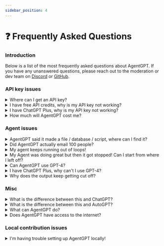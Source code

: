 ```yaml
---
sidebar_position: 4
---
```


# ❓ Frequently Asked Questions

### Introduction

Below is a list of the most frequently asked questions about AgentGPT. If you have any unanswered questions, please
reach out to the moderation or dev team on [Discord](https://discord.gg/jdSBAnmdnY)
or [GitHub](https://github.com/reworkd/AgentGPT).

### API key issues

<details>
<summary>Where can I get an API key?</summary>
You should first sign up for an OpenAI account. You can do so <a href="https://openai.com/blog/openai-api">here</a>.
For new accounts, you will be placed under a free tier with $18 of free credits.
All you need to do now is visit the <a href="https://platform.openai.com/account/api-keys">API keys page</a>, create a new key, and place the key within the AgentGPT settings menu.
<br></br>
<br></br>
<strong>NOTE:</strong> This key should be private and should not be shared publicly. AgentGPT does not save this key in a database, it is simply stored in your browser.
</details>

<details>
<summary>I have free API credits, why is my API key not working?</summary>
OpenAI API accounts start with $18 of free tier credits.
Look at your <a href="https://platform.openai.com/account/usage">OpenAI API usage page</a> to see if it has been used up or expired.
Expired credit will show up as red such as the below image

![Example banner](./assets/expired-free-tier.png)

If you have used up your free tier credits, you will need to add billing information into your API
key: <a href="https://platform.openai.com/account/billing/overview">OpenAI API Overview</a>.
Note that a few runs of AgentGPT will only cost a few cents.
</details>

<details>
<summary>I have ChatGPT Plus, why is my API key not working?</summary>
ChatGPT Plus is independent of your OpenAI API key.
Although you have ChatGPT Plus, it doesn't mean that you will be able to use the API.
All accounts start with $18 of free credits but this can be used of or expired. Given this, you will need to add your billing information into your API key account.
You can do so by visiting the following link and adding a payment method: <a href="https://platform.openai.com/account/billing/overview">OpenAI API Overview</a>.
</details>

<details>
<summary>How much will AgentGPT cost me?</summary>
Using AgentGPT is free as we handle the API costs. If you provide your own API key however, the cost per agent deployment will depend on the model that you use.
<ul>
    <li>gpt-3.5-turbo will cost only a few cents per run at most</li>
    <li>gpt-4 is a lot more expensive. Be sure to limit its loops and watch over costs carefully</li>
    <li>NOTE: You can limit the number of loops and number of tokens within the advanced settings</li>
</ul>
</details>

### Agent issues

<details>
<summary>AgentGPT said it made a file / database / script, where can I find it?</summary>
Currently AgentGPT is incapable of outputs in that manner, but this is something we are actively working on.
Keep an eye on our <a href="/roadmap">roadmap</a> to get an idea for when this might be available.
</details>

<details>
<summary>Did AgentGPT actually email 100 people?</summary>
No! We don't currently support this functionality, but its something we're looking to implement. View our <a href="/roadmap">roadmap</a> to get an idea for when this might be available.
When this does work, we'll be sure to validate that an action like "sending an email" is actually something you want to do 🙂
</details>

<details>
<summary>My agent keeps running out of loops!</summary>
We must limit how much the Agent runs in some capacity due to API and infrastructure costs 😢.
If you provide your own API key you can increase the number of loops your Agent goes through within the advanced settings of the settings menu.
</details>

<details>
<summary>My Agent was doing great but then it got stopped! Can I start from where I left off?</summary>
Currently all Agent runs are isolated from each other so this is not possible.
This is something we want to add in the future, but in the meantime you can create another AgentGPT run using the information it generated for you from the previous run.
Keep an eye on our <a href="/roadmap">roadmap</a> to get an idea for when this might be available.
</details>

<details>
<summary>Can AgentGPT use GPT-4?</summary>
AgentGPT currently uses GPT-3.5 due to costs and availability. If you have API access to GPT-4, you can input your own API key in the settings menu and select GPT-4 as the model.
</details>

<details>
<summary>I have ChatGPT Plus, why can't I use GPT-4?</summary>
ChatGPT Plus is independent of your OpenAI API account having access to GPT-4. Unfortunately, our API key account will have to be accepted through the waitlist. Enroll your account here: <a href="https://openai.com/waitlist/gpt-4-api">GPT-4 API waitlist</a>
</details>

<details>
<summary>Why does the output keep getting cut off?</summary>
The longer the output is, the more expensive it is on our end to generate it.
Because of this, we have a limit on the output length which can cause longer messages to be cut off.
If you provide your own API key, you can increase the output length within the advanced settings of the settings menu by increasing the number of tokens.
</details>

### Misc

<details>
<summary>What is the difference between this and ChatGPT?</summary>
ChatGPT is a great tool that will allow you to ask a specific question and receive a result. It also follows a conversation, so after you have received a response, you can continue talking to it and it will remember (within limits) what was descussed previously.

AgentGPT on the otherhand is a platform for AI agents. You configure an agent to accomplish a broad goal, and it will
automatically think and perform tasks to achieve it.
</details>

<details>
<summary>What is the difference between this and AutoGPT?</summary>
Both AgentGPT and AutoGPT are projects involving autonomous AI agents. AutoGPT is a tool that one runs locally while AgentGPT is a web based platform.
</details>

<details>
<summary>What can AgentGPT do?</summary>
AgentGPT can do a lot, but we're also working on giving it a lot more capabilities. Visit our <a href="/usecases">usecases</a> page to learn about how people currently use AgentGPT.
</details>

<details>
<summary>Does AgentGPT have access to the internet?</summary>
Not yet but this is coming very soon! Keep an eye on our <a href="/roadmap">roadmap</a>.
</details>

### Local contribution issues

<details>
<summary>I'm having trouble setting up AgentGPT locally!</summary>
Please visit our <a href="/development/setup">setup</a> guide to diagnose any issues. If you have a problem that is undocumented, please submit an <a href="https://github.com/reworkd/AgentGPT/issues">issue on GitHub</a>.
</details>





